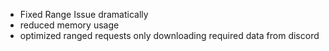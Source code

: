 - Fixed Range Issue dramatically
- reduced memory usage
- optimized ranged requests only downloading required data from discord
